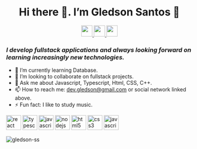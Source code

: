 <h1 align="center"> Hi there 👋. I’m Gledson Santos 👊 </h1>

<p align="center">
    <a href="https://www.linkedin.com/in/gledson-santos-de-souza-abb096196/">
        <img src="https://raw.githubusercontent.com/gledson-ss/gledson-ss/master/assets/social-networks/icons8-linkedin.svg" width="30px" height="30px">
    </a>
    <a href="https://api.whatsapp.com/send?phone=558388395259" target="blank" >
        <img src="https://raw.githubusercontent.com/gledson-ss/gledson-ss/master/assets/social-networks/icons8-whatsapp.svg" width="30px" height="30px"/>
    </a>
    <a href="mailto:glegogle84@gmail.com" target="blank" >
        <img src="https://raw.githubusercontent.com/gledson-ss/gledson-ss/master/assets/social-networks/gmail.svg" width="30px" height="30px"/>
    </a>
</p>

*<h3 id="h3">I develop fullstack applications and always looking forward on learning increasingly new technologies.</h3>*

<!--- 🔭 I’m currently working on Assert-CG -->

- 🌱 I’m currently learning Database.
- 👯 I’m looking to collaborate on fullstack projects.
- 💬 Ask me about Javascript, Typescript, Html, CSS, C++.
- 📫 How to reach me: dev.gledson@gmail.com or social network linked above.
- ⚡ Fun fact: I like to study music.

<p align="left">
  <img src="https://raw.githubusercontent.com/gledson-ss/gledson-ss/master/assets/stacks/icons8-react-native.svg" alt="react" width="40" height="40"/>
  <img src="https://raw.githubusercontent.com/gledson-ss/gledson-ss/master/assets/stacks/icons8-typescript.svg" alt="typescript" width="40" height="40"/>
  <img src="https://raw.githubusercontent.com/gledson-ss/gledson-ss/master/assets/stacks/icons8-javascript.svg" alt="javascript" width="40" height="40"/>
  <img src="https://raw.githubusercontent.com/gledson-ss/gledson-ss/master/assets/stacks/icons8-nodejs.svg" alt="nodejs" width="40" height="40">
  <img src="https://raw.githubusercontent.com/gledson-ss/gledson-ss/master/assets/stacks/icons8-html-5.svg" alt="html5"  width="40" height="40"/>
  <img src="https://raw.githubusercontent.com/gledson-ss/gledson-ss/master/assets/stacks/icons8-css3.svg" alt="css3" width="40" height="40"/>
  <img src="https://raw.githubusercontent.com/gledson-ss/gledson-ss/master/assets/stacks/icons8-c++.svg" alt="javascript" width="40" height="40"/>
</p>



<img src="https://github-readme-stats.vercel.app/api?username=gledson-ss&show_icons=true&theme=vue" alt="gledson-ss"/>

